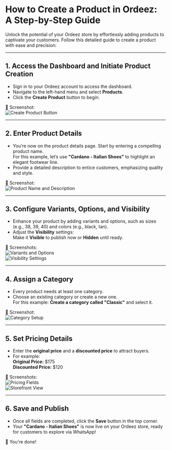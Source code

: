 # How to Create a Product in Ordeez: A Step-by-Step Guide

Unlock the potential of your Ordeez store by effortlessly adding products to captivate your customers. Follow this detailed guide to create a product with ease and precision:

---

## 1. Access the Dashboard and Initiate Product Creation

- Sign in to your Ordeez account to access the dashboard.
- Navigate to the left-hand menu and select **Products**.
- Click the **Create Product** button to begin.

📸 Screenshot:  
![Create Product Button](../images/getting-started/create-product-1.png)

---

## 2. Enter Product Details

- You’re now on the product details page. Start by entering a compelling product name.  
  For this example, let’s use **"Cardano - Italian Shoes"** to highlight an elegant footwear line.
- Provide a detailed description to entice customers, emphasizing quality and style.

📸 Screenshot:  
![Product Name and Description](../images/getting-started/create-product-2.png)

---

## 3. Configure Variants, Options, and Visibility

- Enhance your product by adding variants and options, such as sizes (e.g., 38, 39, 40) and colors (e.g., black, tan).
- Adjust the **Visibility** settings:  
  Make it **Visible** to publish now or **Hidden** until ready.

📸 Screenshots:  
![Variants and Options](../images/getting-started/create-product-3.png)  
![Visibility Settings](../images/getting-started/create-product-4.png)

---

## 4. Assign a Category

- Every product needs at least one category.
- Choose an existing category or create a new one.  
  For this example: **Create a category called "Classic"** and select it.

📸 Screenshot:  
![Category Setup](../images/getting-started/create-product-5.png)

---

## 5. Set Pricing Details

- Enter the **original price** and a **discounted price** to attract buyers.
- For example:  
  **Original Price:** $175  
  **Discounted Price:** $120

📸 Screenshots:  
![Pricing Fields](../images/getting-started/create-product-6.png)  
![Storefront View](../images/getting-started/create-product-7.png)

---

## 6. Save and Publish

- Once all fields are completed, click the **Save** button in the top corner.
- Your **"Cardano - Italian Shoes"** is now live on your Ordeez store, ready for customers to explore via WhatsApp!

🎉 You're done!
